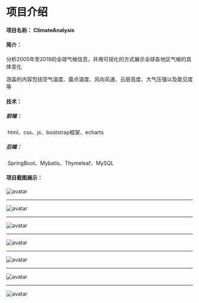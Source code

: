 ﻿# 项目介绍

#### 项目名称： ClimateAnalysis

#### 简介：

​		分析2005年至2019的全球气候信息，并用可视化的方式展示全球各地区气候的具体变化

​		涵盖的内容包括空气温度、露点温度、风向风速、云层高度、大气压强以及能见度等

#### 技术：

##### 	前端：

​		html、css、js、bootstrap框架、echarts

##### 	后端：

​		SpringBoot、Mybatis、Thymeleaf、MySQL

#### 项目截图展示：

![avatar](https://smhw.cool/githubimages/1/1.jpg)

------

![avatar](https://smhw.cool/githubimages/1/2.jpg)

------

![avatar](https://smhw.cool/githubimages/1/3.jpg)

------

![avatar](https://smhw.cool/githubimages/1/4.jpg)

------

![avatar](https://smhw.cool/githubimages/1/5.jpg)

------

![avatar](https://smhw.cool/githubimages/1/6.jpg)

------

![avatar](https://smhw.cool/githubimages/1/7.jpg)

